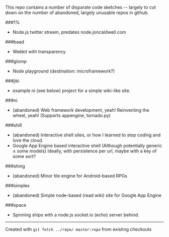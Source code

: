 This repo contains a number of disparate code sketches -- largely to cut down on the number of abandoned, largely unusable repos in github.

###1%
 - Node.js twitter stream, predates node.joncaldwell.com

###baad
 - Webkit with transparency

###glomp
 - Node playground (destination: microframework?)

###jiki
 - example ni (see below) project for a simple wiki-like site.

###ni
 - (abandoned) Web framework development, yeah! Reinventing the wheel, yeah! (Supports appengine, tornado.py)

###shill
 - (abandoned) Interactive shell sites, or how I learned to stop coding and love the cloud. 
 - Google App Engine based interactive shell (Although potentially generic ± some models)
   Ideally, with persistence per url, maybe with a key of some sort?

###shing
 - (abandoned) Minor tile engine for Android-based RPGs

###simplex
 - (abandoned) Simple node-based (read wiki) site for Google App Engine

###space
 - Spinning ships with a node.js socket.io (echo) server behind.

<hr>

Created with ```git fetch ../repo/ master:repo``` from existing checkouts

